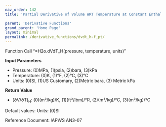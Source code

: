 ```yaml
---
nav_order: 142
title: 'Partial Derivative of Volume WRT Temperature at Constant Enthalpy f(P, T)'

parent: 'Derivative Functions'
grand_parent: 'Home Page'
layout: minimal
permalink: /derivative_functions/dvdt_h-f_pt/
---
```


Function Call “=H2o.dVdT\_H(pressure, temperature, units)”

**Input Parameters**

- Pressure: (0)MPa, (1)psia, (2)bara, (3)kPa
- Temperature: (0)K, (1)°F, (2)°C, (3)°C
- Units: (0)SI, (1)US Customary, (2)Metric bara, (3) Metric kPa

**Return Value**

- (∂V/∂T)<sub>H</sub>: (0)(m³/kg)/K, (1)(ft³/lbm)/°R, (2)(m³/kg)/°C, (3)(m³/kg)/°C

Default values: Units: (0)SI

Reference Document: IAPWS AN3-07
